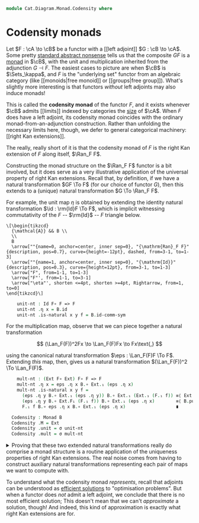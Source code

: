 <!--
```agda
open import Cat.Instances.Functor
open import Cat.Functor.Kan.Base
open import Cat.Diagram.Monad
open import Cat.Functor.Base
open import Cat.Prelude

import Cat.Functor.Reasoning as Func
import Cat.Reasoning as Cat
```
-->

```agda
module Cat.Diagram.Monad.Codensity where
```

<!--
```agda
private variable
  o ℓ : Level
  A B : Precategory o ℓ
open Monad
open _=>_
```
-->

# Codensity monads

Let $F : \cA \to \cB$ be a functor with a [[left adjoint]] $G :
\cB \to \cA$. Some pretty [standard abstract nonsense][adjm] tells
us that the composite $GF$ is a [monad] in $\cB$, with the unit and
multiplication inherited from the adjunction $G \dashv F$. The easiest
cases to picture are when $\cB$ is $\Sets_\kappa$, and $F$ is the
"underlying set" functor from an algebraic category (like [[monoids|free
monoid]] or [[groups|free group]]). What's slightly more interesting is
that functors _without_ left adjoints may also induce monads!

[adjm]: Cat.Functor.Adjoint.Monad.html
[monad]: Cat.Diagram.Monad.html

This is called the **codensity monad** of the functor $F$, and it exists
whenever $\cB$ admits [[limits]] indexed by categories the [size] of
$\cA$. When $F$ does have a left adjoint, its codensity monad
coincides with the ordinary monad-from-an-adjunction construction.
Rather than unfolding the necessary limits here, though, we defer to
general categorical machinery: [[right Kan extensions]].

[size]: 1Lab.intro.html#universes-and-size-issues

The really, really short of it is that the codensity monad of $F$ is the
right Kan extension of $F$ along itself, $\Ran_F F$.

<!--
```agda
module _ (F : Functor A B) (R : Ran F F) where
  open Ran R
  private
    module A = Cat A
    module B = Cat B
    module F = Func F
```
-->

Constructing the monad structure on the $\Ran_F F$ functor is a bit
involved, but it does serve as a very illustrative application of the
universal property of right Kan extensions. Recall that, by definition,
if we have a natural transformation $GF \To F$ (for our choice of
functor $G$), then this extends to a (unique) natural transformation $G
\To \Ran_F F$.

For example, the unit map $\eta$ is obtained by extending the identity
natural transformation $\id : \rm{Id}F \To F$, which is implicit
witnessing commutativity of the $F$ -- $\rm{Id}$ -- $F$ triangle below.

~~~{.quiver}
\[\begin{tikzcd}
  {\mathcal{A}} && B \\
  \\
  B
  \arrow[""{name=0, anchor=center, inner sep=0}, "{\mathrm{Ran}_F F}"{description, pos=0.7}, curve={height=-12pt}, dashed, from=3-1, to=1-3]
  \arrow[""{name=1, anchor=center, inner sep=0}, "{\mathrm{Id}}"{description, pos=0.3}, curve={height=12pt}, from=3-1, to=1-3]
  \arrow["F", from=1-1, to=1-3]
  \arrow["F"', from=1-1, to=3-1]
  \arrow["\eta"', shorten <=4pt, shorten >=4pt, Rightarrow, from=1, to=0]
\end{tikzcd}\]
~~~

```agda
    unit-nt : Id F∘ F => F
    unit-nt .η x = B.id
    unit-nt .is-natural x y f = B.id-comm-sym
```

For the multiplication map, observe that we can piece together a natural
transformation

$$
(\Lan_F(F))^2Fx \to \Lan_F(F)Fx \to Fx\text{,}
$$

using the canonical natural transformation $\eps : \Lan_F(F)F \To F$.
Extending _this_ map, then, gives us a natural transformation
$(\Lan_F(F))^2 \To \Lan_F(F)$.

```agda
    mult-nt : (Ext F∘ Ext) F∘ F => F
    mult-nt .η x = eps .η x B.∘ Ext.₁ (eps .η x)
    mult-nt .is-natural x y f =
      (eps .η y B.∘ Ext.₁ (eps .η y)) B.∘ Ext.₁ (Ext.₁ (F.₁ f)) ≡⟨ Ext.extendr (eps .is-natural _ _ _) ⟩
      (eps .η y B.∘ Ext.F₁ (F.₁ f)) B.∘ Ext.₁ (eps .η x)        ≡⟨ B.pushl (eps .is-natural _ _ _) ⟩
      F.₁ f B.∘ eps .η x B.∘ Ext.₁ (eps .η x)                   ∎

  Codensity : Monad B
  Codensity .M = Ext
  Codensity .unit = σ unit-nt
  Codensity .mult = σ mult-nt
```

<details>
<summary>Proving that these two extended natural transformations really
do comprise a monad structure is a routine application of the uniqueness
properties of right Kan extensions. The real noise comes from having to
construct auxiliary natural transformations representing each pair of
maps we want to compute with.</summary>

```agda
  Codensity .left-ident {x = x} = path ηₚ x where
    nat₁ : Ext => Ext
    nat₁ .η x = σ mult-nt .η x B.∘ Ext.₁ (σ unit-nt .η x)
    nat₁ .is-natural x y f = Ext.extendr (σ unit-nt .is-natural x y f)
                           ∙ B.pushl (σ mult-nt .is-natural _ _ _)

    abstract
      path : nat₁ ≡ idnt
      path = σ-uniq₂ eps
        (Nat-path λ x →
          sym (B.pulll (σ-comm ηₚ x)
             ∙ Ext.cancelr (σ-comm ηₚ x)))
        (Nat-path λ _ → B.intror refl)

  Codensity .right-ident {x = x} = path ηₚ x where
    nat₁ : Ext => Ext
    nat₁ .η x = σ mult-nt .η x B.∘ σ unit-nt .η (Ext.₀ x)
    nat₁ .is-natural x y f = B.extendr (σ unit-nt .is-natural _ _ _)
                           ∙ B.pushl (σ mult-nt .is-natural _ _ _)

    abstract
      path : nat₁ ≡ idnt
      path = σ-uniq₂ eps
        (Nat-path λ x → sym $ B.pulll (σ-comm ηₚ x)
                            ∙ B.pullr (sym (σ unit-nt .is-natural _ _ _))
                            ∙ B.cancell (σ-comm ηₚ x))
        (Nat-path λ _ → B.intror refl)

  Codensity .mult-assoc {x = x} = path ηₚ x where
    mult′ : (Ext F∘ Ext F∘ Ext) F∘ F => F
    mult′ .η x = eps .η x B.∘ Ext.₁ (mult-nt .η x)
    mult′ .is-natural x y f = Ext.extendr (mult-nt .is-natural _ _ _)
                            ∙ B.pushl (eps .is-natural _ _ _)

    sig₁ : Ext F∘ Ext F∘ Ext => Ext
    sig₁ .η x = σ mult-nt .η x B.∘ Ext.₁ (σ mult-nt .η x)
    sig₁ .is-natural x y f = Ext.extendr (σ mult-nt .is-natural _ _ _)
                            ∙ B.pushl (σ mult-nt .is-natural _ _ _)

    sig₂ : Ext F∘ Ext F∘ Ext => Ext
    sig₂ .η x = σ mult-nt .η x B.∘ σ mult-nt .η (Ext.₀ x)
    sig₂ .is-natural x y f = B.extendr (σ mult-nt .is-natural _ _ _)
                            ∙ B.pushl (σ mult-nt .is-natural _ _ _)

    abstract
      path : sig₁ ≡ sig₂
      path = σ-uniq₂ {M = Ext F∘ Ext F∘ Ext} mult′
        (Nat-path λ x → sym (B.pulll (σ-comm ηₚ x)
                           ∙ Ext.pullr (σ-comm ηₚ x)))
        (Nat-path λ x → sym (B.pulll (σ-comm ηₚ x)
                          ·· B.pullr (sym (σ mult-nt .is-natural _ _ _))
                          ·· B.pulll (σ-comm ηₚ x)
                           ∙ Ext.pullr refl))
```
</details>

To understand what the codensity monad _represents_, recall that
adjoints can be understood as [efficient solutions] to "optimisation
problems". But when a functor does _not_ admit a left adjoint, we
conclude that there is no most efficient solution; This doesn't mean
that we can't _approximate_ a solution, though! And indeed, this kind of
approximation is exactly what right Kan extensions are for.

[efficient solutions]: Cat.Functor.Adjoint.html#universal-morphisms
